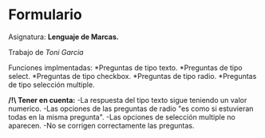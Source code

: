# Formulario

Asignatura: **Lenguaje de Marcas.**

Trabajo de *Toni Garcia*

Funciones implmentadas:
  *Preguntas de tipo texto.
  *Preguntas de tipo select.
  *Preguntas de tipo checkbox.
  *Preguntas de tipo radio.
  *Preguntas de tipo selección multiple.
  
**/!\ Tener en cuenta:**
  -La respuesta del tipo texto sigue teniendo un valor numerico.
  -Las opciones de las preguntas de radio "es como si estuvieran todas en la misma pregunta".
  -Las opciones de selección multiple no aparecen.
  -No se corrigen correctamente las preguntas.
  
 

